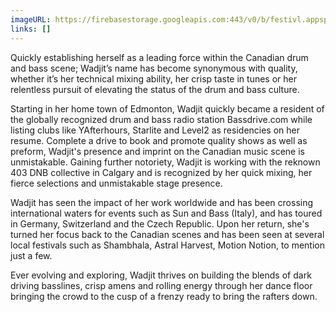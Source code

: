 ```yaml
---
imageURL: https://firebasestorage.googleapis.com:443/v0/b/festivl.appspot.com/o/userContent%2FA3F588F0-681E-4E3E-9A01-54B8CE862CD4.png?alt=media&token=0b75a670-06e8-44a2-bea3-aa2abd1ce291
links: []
---
```

Quickly establishing herself as a leading force within the Canadian drum and bass scene; Wadjit’s name has become synonymous with quality, whether it’s her technical mixing ability, her crisp taste in tunes or her relentless pursuit of elevating the status of the drum and bass culture.

Starting in her home town of Edmonton, Wadjit quickly became a resident of the globally recognized drum and bass radio station Bassdrive.com while listing clubs like YAfterhours, Starlite and Level2 as residencies on her resume. Complete a drive to book and promote quality shows as well as preform, Wadjit's presence and imprint on the Canadian music scene is unmistakable. Gaining further notoriety, Wadjit is working with the reknown 403 DNB collective in Calgary and is recognized by her quick mixing, her fierce selections and unmistakable stage presence. 

Wadjit has seen the impact of her work worldwide and has been crossing international waters for events such as Sun and Bass (Italy), and has toured in Germany, Switzerland and the Czech Republic. Upon her return, she's turned her focus back to the Canadian scenes and has been seen at several local festivals such as Shambhala, Astral Harvest, Motion Notion, to mention just a few.  

Ever evolving and exploring, Wadjit thrives on building the blends of dark driving basslines, crisp amens and rolling energy through her dance floor bringing the crowd to the cusp of a frenzy ready to bring the rafters down. 